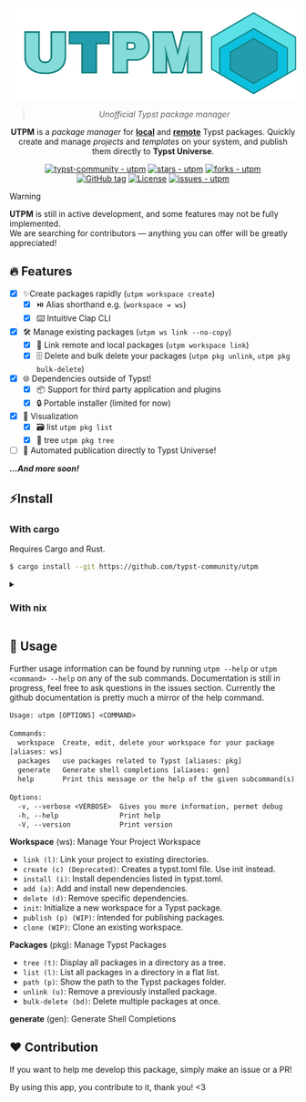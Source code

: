 <div align="center">

![UTPM logo](./assets/logo.svg)

> _Unofficial Typst package manager_

**UTPM** is a _package manager_ for **[local](https://github.com/typst/packages#local-packages)** and **[remote](https://github.com/typst/packages)** Typst packages. Quickly create and manage _projects_ and _templates_ on your system, and publish them directly to **Typst Universe**.  

[![typst-community - utpm](https://img.shields.io/static/v1?label=typst-community&message=utpm&color=blue&logo=github)](https://github.com/typst-community/utpm "Go to GitHub repo")
[![stars - utpm](https://img.shields.io/github/stars/typst-community/utpm?style=social)](https://github.com/typst-community/utpm)
[![forks - utpm](https://img.shields.io/github/forks/typst-community/utpm?style=social)](https://github.com/typst-community/utpm)
<br/>
[![GitHub tag](https://img.shields.io/github/tag/typst-community/utpm?include_prereleases=&sort=semver&color=blue)](https://github.com/typst-community/utpm/releases/)
[![License](https://img.shields.io/badge/License-MIT-blue)](#license)
[![issues - utpm](https://img.shields.io/github/issues/typst-community/utpm)](https://github.com/typst-community/utpm/issues)

</div>


> [!WARNING]  
> **UTPM** is still in active development, and some features may not be fully implemented. \
> We are searching for contributors — anything you can offer will be greatly appreciated!


## 🔥 Features
- [x] ✨Create packages rapidly (`utpm workspace create`)
  - [x] ⏯️ Alias shorthand e.g. (`workspace = ws`)
  - [x] ⌨️ Intuitive Clap CLI
- [x] 🛠 Manage existing packages (`utpm ws link --no-copy`)
  - [x] 🔗 Link remote and local packages (`utpm workspace link`)
  - [x] 🗄️ Delete and bulk delete your packages (`utpm pkg unlink`, `utpm pkg bulk-delete`)
- [x] 🌐 Dependencies outside of Typst!
  - [x] 📦 Support for third party application and plugins
  - [x] 🔒 Portable installer (limited for now)
- [x] 📃 Visualization 
  - [x] 🗃️ list `utpm pkg list`
  - [x] 🌲 tree `utpm pkg tree`
- [ ] 🚀 Automated publication directly to Typst Universe!

**_...And more soon!_**


<div id="install">

## ⚡Install
### With cargo
Requires Cargo and Rust. 

```bash
$ cargo install --git https://github.com/typst-community/utpm
```

<details>
<summary>
  
### With nix

</summary>

#### Nix with flakes enabled:

Get utpm for a bash session without installing it:

```bash
$ nix shell github:typst-community/utpm
```

Or if you use NixOS or home-manager with a flake, install it permanently in your `flake.nix` or your modules:

```nix
{
  inputs.utpm.url = "github:typst-community/utpm";
  # ...

  outputs = { self, nixpkgs, ... }@inputs: {
    # change `yourhostname` or `yourusername` to your actual hostname or username
    nixosConfigurations.yourhostname = nixpkgs.lib.nixosSystem { #or homeConfigurations.yourusername
      system = "x86_64-linux";
      modules = [
        # ...
        {
          environment.systemPackages = [ inputs.utpm.packages.${system}.default ]; #or home.packages
        }
      ];
    };
  };
}
```

#### Nix without flakes:

Clone the repo and then nix-build into the utpm directory:

```bash
git clone https://github.com/typst-community/utpm.git
cd utpm
nix-build
./result/bin/utpm
```
Utpm will be at `./result/bin/utpm`

</details>
<div/>

<div id="usage">

## 🎰 Usage 
Further usage information can be found by running `utpm --help` or `utpm <command> --help` on any of the sub commands. Documentation is still in progress, feel free to ask questions in the issues section. Currently the github documentation is pretty much a mirror of the help command.

```
Usage: utpm [OPTIONS] <COMMAND>

Commands:
  workspace  Create, edit, delete your workspace for your package [aliases: ws]
  packages   use packages related to Typst [aliases: pkg]
  generate   Generate shell completions [aliases: gen]
  help       Print this message or the help of the given subcommand(s)

Options:
  -v, --verbose <VERBOSE>  Gives you more information, permet debug
  -h, --help               Print help
  -V, --version            Print version
```

**Workspace** (ws): Manage Your Project Workspace
- `link (l)`: Link your project to existing directories.
- `create (c) (Deprecated)`: Creates a typst.toml file. Use init instead.
- `install (i)`: Install dependencies listed in typst.toml.
- `add (a)`: Add and install new dependencies.
- `delete (d)`: Remove specific dependencies.
- `init`: Initialize a new workspace for a Typst package.
- `publish (p) (WIP)`: Intended for publishing packages.
- `clone (WIP)`: Clone an existing workspace.

**Packages** (pkg): Manage Typst Packages
- `tree (t)`: Display all packages in a directory as a tree.
- `list (l)`: List all packages in a directory in a flat list.
- `path (p)`: Show the path to the Typst packages folder.
- `unlink (u)`: Remove a previously installed package.
- `bulk-delete (bd)`: Delete multiple packages at once.

**generate** (gen): Generate Shell Completions

<div/>

<div id="contribution">

## ❤️ Contribution

If you want to help me develop this package, simply make an issue or a PR!

By using this app, you contribute to it, thank you! <3

</div>
